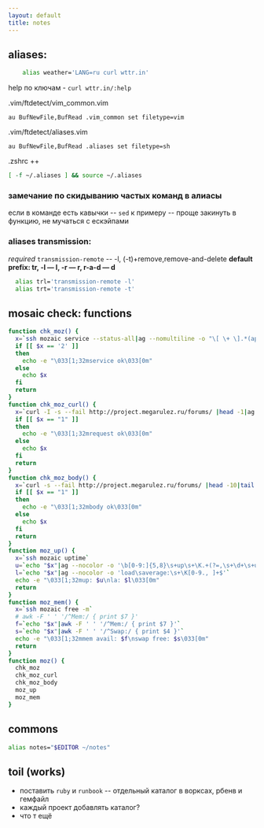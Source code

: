 ```yaml
---
layout: default
title: notes
---
```


## aliases:
```sh
    alias weather='LANG=ru curl wttr.in'
```

help по ключам - `curl wttr.in/:help`

.vim/ftdetect/vim_common.vim
```vim
au BufNewFile,BufRead .vim_common set filetype=vim
```

.vim/ftdetect/aliases.vim
```vim
au BufNewFile,BufRead .aliases set filetype=sh
```

.zshrc ++
```sh
[ -f ~/.aliases ] && source ~/.aliases
```

### замечание по скидыванию частых команд в алиасы

если в команде есть кавычки -- `sed` к примеру -- проще закинуть в функцию, не мучаться с ескэйпами

### aliases transmission:
_required_
`transmission-remote` --  -l, (-t)+remove,remove-and-delete
__default prefix: tr, -l &mdash; l, -r &mdash; r, r-a-d &mdash; d__
```sh
  alias trl='transmission-remote -l'
  alias trt='transmission-remote -t'
```

## mosaic check: functions
```sh
function chk_moz() {
  x=`ssh mozaic service --status-all|ag --nomultiline -o "\[ \+ \].*(apache2|mysql|postgres)"|wc -l|sed 's/^[\t ]*//g'`
  if [[ $x == '2' ]]
  then
    echo -e "\033[1;32mservice ok\033[0m"
  else
    echo $x
  fi
  return
}
function chk_moz_curl() {
  x=`curl -I -s --fail http://project.megarulez.ru/forums/ |head -1|ag --nomultiline -o "HTTP.+200 OK"|wc -l|sed 's/^[\t ]*//g'`
  if [[ $x == "1" ]]
  then
    echo -e "\033[1;32mrequest ok\033[0m"
  else
    echo $x
  fi
  return
}
function chk_moz_body() {
  x=`curl -s --fail http://project.megarulez.ru/forums/ |head -10|tail -1|ag --nomultiline -o "vBulletin 3.8.9 Beta 3"|wc -l|sed 's/^[\t ]*//g'`
  if [[ $x == "1" ]]
  then
    echo -e "\033[1;32mbody ok\033[0m"
  else
    echo $x
  fi
  return
}
function moz_up() {
  x=`ssh mozaic uptime`
  u=`echo "$x"|ag --nocolor -o '\b[0-9:]{5,8}\s+up\s+\K.+(?=,\s+\d+\s+user)'`
  l=`echo "$x"|ag --nocolor -o 'load\saverage:\s+\K[0-9., ]+$'`
  echo -e "\033[1;32mup: $u\nla: $l\033[0m"
  return
}
function moz_mem() {
  x=`ssh mozaic free -m`
  # awk -F ' ' '/^Mem:/ { print $7 }'
  f=`echo "$x"|awk -F ' ' '/^Mem:/ { print $7 }'`
  s=`echo "$x"|awk -F ' ' '/^Swap:/ { print $4 }'`
  echo -e "\033[1;32mmem avail: $f\nswap free: $s\033[0m"
  return
}
function moz() {
  chk_moz
  chk_moz_curl
  chk_moz_body
  moz_up
  moz_mem
}
```
## commons
```sh
alias notes="$EDITOR ~/notes"
```

## toil (works)

* поставить `ruby` и `runbook` -- отдельный каталог в ворксах, рбенв и гемфайл
* каждый проект добавлять каталог?
* что т ещё
